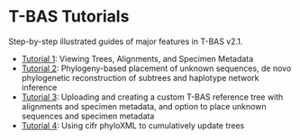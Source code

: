 # T-BAS Tutorials
Step-by-step illustrated guides of major features in T-BAS v2.1.

* [Tutorial 1](tbas-tutorial_1.php): Viewing Trees, Alignments, and Specimen Metadata
* [Tutorial 2](tbas-tutorial_2.php): Phylogeny-based placement of unknown sequences, de novo phylogenetic reconstruction of subtrees and haplotype network inference
* [Tutorial 3](tbas-tutorial_3.php): Uploading and creating a custom T-BAS reference tree with alignments and specimen metadata, and option to place unknown sequences and specimen metadata
* [Tutorial 4](tbas-tutorial_4.php): Using cifr phyloXML to cumulatively update trees
